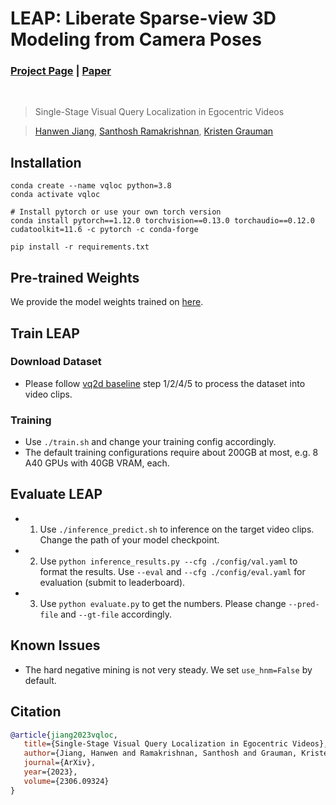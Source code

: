 # LEAP: Liberate Sparse-view 3D Modeling from Camera Poses

### [Project Page](https://hwjiang1510.github.io/VQLoC/) |  [Paper](https://arxiv.org/abs/2306.09324)
<br/>

> Single-Stage Visual Query Localization in Egocentric Videos

> [Hanwen Jiang](https://hwjiang1510.github.io/), [Santhosh Ramakrishnan](https://srama2512.github.io/), [Kristen Grauman](https://www.cs.utexas.edu/~grauman/)


## Installation
```
conda create --name vqloc python=3.8
conda activate vqloc

# Install pytorch or use your own torch version
conda install pytorch==1.12.0 torchvision==0.13.0 torchaudio==0.12.0 cudatoolkit=11.6 -c pytorch -c conda-forge

pip install -r requirements.txt 
```

## Pre-trained Weights
We provide the model weights trained on [here](https://utexas.box.com/shared/static/3j3q9qsc1kovpwfxtnsful7pvdy234q6.tar).


## Train LEAP

### Download Dataset
- Please follow [vq2d baseline](https://github.com/EGO4D/episodic-memory/tree/main/VQ2D#preparing-data-for-training-and-inference) step 1/2/4/5 to process the dataset into video clips.

### Training
- Use `./train.sh` and change your training config accordingly.
- The default training configurations require about 200GB at most, e.g. 8 A40 GPUs with 40GB VRAM, each.


## Evaluate LEAP
- 1. Use `./inference_predict.sh` to inference on the target video clips. Change the path of your model checkpoint.
- 2. Use `python inference_results.py --cfg ./config/val.yaml` to format the results. Use `--eval` and `--cfg ./config/eval.yaml` for evaluation (submit to leaderboard).
- 3. Use `python evaluate.py` to get the numbers. Please change `--pred-file` and `--gt-file` accordingly.

## Known Issues
- The hard negative mining is not very steady. We set `use_hnm=False` by default.


## Citation
```bibtex
@article{jiang2023vqloc,
   title={Single-Stage Visual Query Localization in Egocentric Videos},
   author={Jiang, Hanwen and Ramakrishnan, Santhosh and Grauman, Kristen},
   journal={ArXiv},
   year={2023},
   volume={2306.09324}
}
```